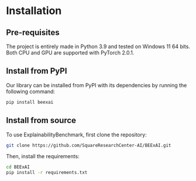 # Installation

## Pre-requisites

The project is entirely made in Python 3.9 and tested on Windows 11 64 bits. Both CPU and GPU are supported with PyTorch 2.0.1.

## Install from PyPI

Our library can be installed from PyPI with its dependencies by running the following command:
```bash
pip install beexai
```

## Install from source

To use ExplainabilityBenchmark, first clone the repository:

```bash
git clone https://github.com/SquareResearchCenter-AI/BEExAI.git
```

Then, install the requirements:

```bash
cd BEExAI
pip install -r requirements.txt
```